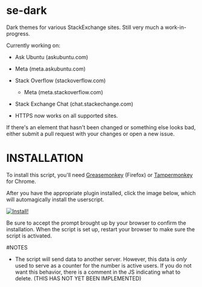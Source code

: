 # se-dark

Dark themes for various StackExchange sites. Still very much a work-in-progress.

Currently working on:

 - Ask Ubuntu (askubuntu.com)
  - Meta (meta.askubuntu.com)
  
 - Stack Overflow (stackoverflow.com)
   - Meta (meta.stackoverflow.com)
   
 - Stack Exchange Chat (chat.stackechange.com)
 
 - HTTPS now works on all supported sites.
   

If there's an element that hasn't been changed or something else looks bad, either submit a pull request with your changes or open a new issue.

# INSTALLATION

To install this script, you'll need [Greasemonkey](https://addons.mozilla.org/en-US/firefox/addon/greasemonkey/) (Firefox) or [Tampermonkey](https://chrome.google.com/webstore/detail/tampermonkey/dhdgffkkebhmkfjojejmpbldmpobfkfo?hl=en) for Chrome.

After you have the appropriate plugin installed, click the image below, which will automagically install the userscript.

[![Install!](https://i.imgur.com/Xnox5zi.png)](../../raw/master/sedark.user.js)

Be sure to accept the prompt brought up by your browser to confirm the installation. When the script is set up, restart your browser to make sure the script is activated.

#NOTES

 - The script will send data to another server. However, this data is _only_ used to serve as a counter for the number is active users. If you do not want this behavior, there is a comment in the JS indicating what to delete. (THIS HAS NOT YET BEEN IMPLEMENTED)

